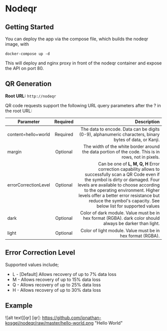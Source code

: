 # Nodeqr

## Getting Started

You can deploy the app via the compose file, which builds the nodeqr image, with

```
docker-compose up -d
```

This will deploy and nginx proxy in front of the nodeqr container and expose the API on port 80.

## QR Generation

**Root URL:** `http://nodeqr`

QR code requests support the following URL query parameters after the ? in the root URL:

| Parameter     | Required      | Description  |
| ------------- |:-------------:| -----:|
| content=hello+world   | Required | The data to encode. Data can be digits (0-9), alphanumeric characters, binary bytes of data, or Kanji. |
| margin | Optional |   The width of the white border around the data portion of the code. This is in rows, not in pixels. |
| errorCorrectionLevel | Optional |  Can be one of **L, M, Q, H** Error correction capability allows to successfully scan a QR Code even if the symbol is dirty or damaged. Four levels are available to choose according to the operating environment. Higher levels offer a better error resistance but reduce the symbol's capacity. See below list for supported values |
| dark | Optional | Color of dark module. Value must be in hex format (RGBA). dark color should always be darker than light. |
| light | Optional | Color of light module. Value must be in hex format (RGBA). |


## Error Correction Level

Supported values include;

- L - [Default] Allows recovery of up to 7% data loss 
- M - Allows recovery of up to 15% data loss 
- Q - Allows recovery of up to 25% data loss 
- H - Allows recovery of up to 30% data loss

## Example

![alt text][qr]
[qr]: https://github.com/jonathan-kosgei/nodeqr/raw/master/hello-world.png "Hello World"
